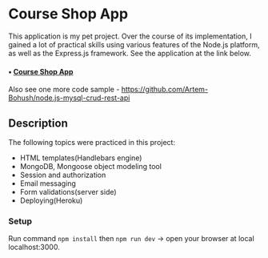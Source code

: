 # Course Shop App

  This application is my pet project. Over the course of its implementation, I gained a lot of practical skills using various features of the Node.js platform, as well as the Express.js framework. See the application at the link below.
####  • [Course Shop App](https://mysterious-brushlands-67114.herokuapp.com/)
Also see one more code sample - https://github.com/Artem-Bohush/node.js-mysql-crud-rest-api

## Description

The following topics were practiced in this project: 
- HTML templates(Handlebars engine)
- MongoDB, Mongoose object modeling tool
- Session and authorization
- Email messaging
- Form validations(server side)
- Deploying(Heroku)
    
### Setup
  Run command ```npm install``` then ```npm run dev``` -> open your browser at local localhost:3000.
